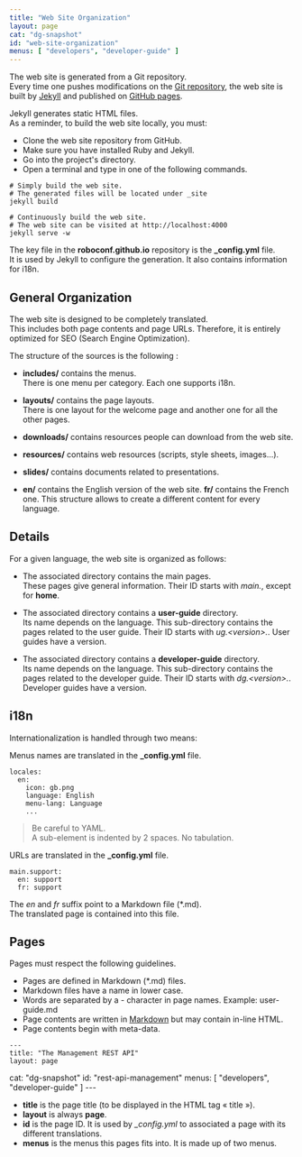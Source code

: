 ```yaml
---
title: "Web Site Organization"
layout: page
cat: "dg-snapshot"
id: "web-site-organization"
menus: [ "developers", "developer-guide" ]
---
```


The web site is generated from a Git repository.  
Every time one pushes modifications on the [Git repository](https://github.com/roboconf/roboconf.github.io), 
the web site is built by [Jekyll](http://jekyllrb.com/) and published on 
[GitHub pages](https://help.github.com/pages/).

Jekyll generates static HTML files.  
As a reminder, to build the web site locally, you must:

* Clone the web site repository from GitHub.
* Make sure you have installed Ruby and Jekyll.
* Go into the project's directory.
* Open a terminal and type in one of the following commands.

```properties
# Simply build the web site.
# The generated files will be located under _site
jekyll build

# Continuously build the web site.
# The web site can be visited at http://localhost:4000
jekyll serve -w
```

The key file in the **roboconf.github.io** repository is the **_config.yml** file.  
It is used by Jekyll to configure the generation. It also contains information for i18n.

## General Organization

The web site is designed to be completely translated.  
This includes both page contents and page URLs. Therefore, it is entirely
optimized for SEO (Search Engine Optimization).

The structure of the sources is the following :

* **includes/** contains the menus.  
There is one menu per category. Each one supports i18n.

* **layouts/** contains the page layouts.  
There is one layout for the welcome page and another one for all the other pages.

* **downloads/** contains resources people can download from the web site.

* **resources/** contains web resources (scripts, style sheets, images...). 

* **slides/** contains documents related to presentations.

* **en/** contains the English version of the web site. **fr/** contains the French one.
This structure allows to create a different content for every language.  


## Details

For a given language, the web site is organized as follows:

* The associated directory contains the main pages.  
These pages give general information. Their ID starts with *main.*, except for **home**.

* The associated directory contains a **user-guide** directory.  
Its name depends on the language. This sub-directory contains the pages related to the user guide.
Their ID starts with *ug.&lt;version&gt;.*. User guides have a version.

* The associated directory contains a **developer-guide** directory.  
Its name depends on the language. This sub-directory contains the pages related to the developer guide.
Their ID starts with *dg.&lt;version&gt;.*. Developer guides have a version.


## i18n

Internationalization is handled through two means:

Menus names are translated in the **_config.yml** file.  

	locales:
	  en:
	    icon: gb.png
	    language: English
	    menu-lang: Language
	    ...

> Be careful to YAML.  
> A sub-element is indented by 2 spaces. No tabulation.

URLs are translated in the **_config.yml** file.  

	main.support:
	  en: support
	  fr: support

The *en* and *fr* suffix point to a Markdown file (*.md).  
The translated page is contained into this file.

## Pages

Pages must respect the following guidelines.

* Pages are defined in Markdown (*.md) files.
* Markdown files have a name in lower case.
* Words are separated by a *-* character in page names. Example: user-guide.md
* Page contents are written in [Markdown](http://daringfireball.net/projects/markdown/syntax) but may contain in-line HTML.
* Page contents begin with meta-data.

<!-- -->

	---
	title: "The Management REST API"
	layout: page
cat: "dg-snapshot"
	id: "rest-api-management"
	menus: [ "developers", "developer-guide" ]
	---

<!-- -->

* **title** is the page title (to be displayed in the HTML tag &laquo; title &raquo;).
* **layout** is always **page**.
* **id** is the page ID. It is used by *_config.yml* to associated a page with its different translations.
* **menus** is the menus this pages fits into. It is made up of two menus.
